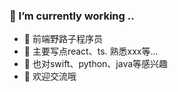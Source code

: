 <!-- <img align="right" src="https://github-readme-stats.vercel.app/api?username=sunyonghua&show_icons=true&count_private=true" /> -->

### 🔭 I’m currently working  ..
- 🌱 前端野路子程序员
- 🤔 主要写点react、ts. 熟悉xxx等...
- 🌈 也对swift、python、java等感兴趣
- 🤝 欢迎交流哦

<!--   <img align="right" src="https://github-readme-stats.vercel.app/api?username=sunyonghua&show_icons=true&count_private=true" /> -->
<!-- ![Metrics](https://metrics.lecoq.io/sunyonghua?template=classic&base.header=0&base.activity=0&base.community=0&base.repositories=0&base.metadata=0&followup=1&lines=1&followup.sections=repositories&config.timezone=Asia%2FShanghai) -->
<!-- <a href="https://github.com/sunyonghua">
  <img align="center" src="https://github-readme-stats.vercel.app/api/top-langs/?username=sunyonghua&layout=compact&hide=html,css" />
</a> -->
